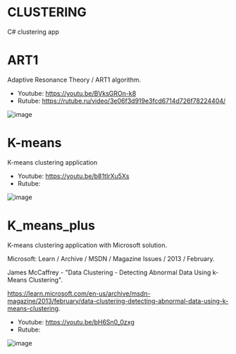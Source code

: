 # CLUSTERING
 C# clustering app

# ART1
Adaptive Resonance Theory / ART1 algorithm.

- Youtube: https://youtu.be/BVksGROn-k8
- Rutube: https://rutube.ru/video/3e06f3d919e3fcd6714d726f78224404/

![image](https://github.com/user-attachments/assets/a8c1f936-43d7-42ab-a06b-80c8d9ee5531)


# K-means
K-means clustering application

- Youtube: https://youtu.be/b81tIrXu5Xs
- Rutube:

![image](https://github.com/tltrus/CLASTERING/assets/77125487/dbf6ef3f-e761-4007-8318-d2f037aa9e81)


# K_means_plus
K-means clustering application with Microsoft solution.

Microsoft: Learn / Archive / MSDN / Magazine Issues / 2013 / February.

James McCaffrey - "Data Clustering - Detecting Abnormal Data Using k-Means Clustering".

https://learn.microsoft.com/en-us/archive/msdn-magazine/2013/february/data-clustering-detecting-abnormal-data-using-k-means-clustering.

- Youtube: https://youtu.be/bH6Sn0_0zxg
- Rutube:

![image](https://github.com/user-attachments/assets/a4eea3ba-e4aa-4f77-b001-41c74aa2da9b)
